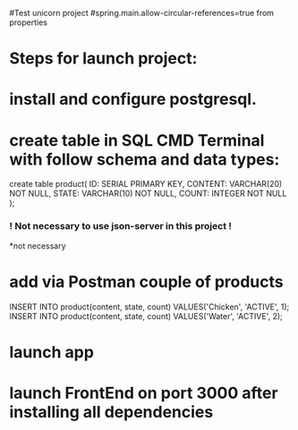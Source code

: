 #Test unicorn project
#spring.main.allow-circular-references=true from properties

# Steps for launch project:

# install and configure postgresql.

# create table in SQL CMD Terminal with follow schema and data types:
create table product(
 ID: SERIAL PRIMARY KEY,
 CONTENT: VARCHAR(20) NOT NULL,
 STATE: VARCHAR(10) NOT NULL,
 COUNT: INTEGER NOT NULL
);

### ! Not necessary to use json-server in this project !

*not necessary
# add via Postman couple of products
INSERT INTO product(content, state, count) VALUES('Chicken', 'ACTIVE', 1);
INSERT INTO product(content, state, count) VALUES('Water', 'ACTIVE', 2);

# launch app 

# launch FrontEnd on port 3000 after installing all dependencies

